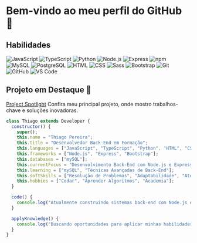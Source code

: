 # Bem-vindo ao meu perfil do GitHub 👋

## Habilidades
![JavaScript](https://img.shields.io/badge/JavaScript-F7DF1C?style=flat-square&logo=javascript&logoColor=white)
![TypeScript](https://img.shields.io/badge/TypeScript-3178C6?style=flat-square&logo=typescript&logoColor=white)
![Python](https://img.shields.io/badge/Python-306998?style=flat-square&logo=python&logoColor=white)
![Node.js](https://img.shields.io/badge/Node.js-339933?style=flat-square&logo=node.js&logoColor=white)
![Express](https://img.shields.io/badge/Express.js-000000?style=flat-square&logo=express&logoColor=white)
![npm](https://img.shields.io/badge/npm-C1203D?style=flat-square&logo=npm&logoColor=white)
![MySQL](https://img.shields.io/badge/MySQL-4479A1?style=flat-square&logo=mysql&logoColor=white)
![PostgreSQL](https://img.shields.io/badge/PostgreSQL-4169E1?style=flat&logo=postgresql&logoColor=white)
![HTML](https://img.shields.io/badge/HTML-E34F26?style=flat-square&logo=html5&logoColor=white)
![CSS](https://img.shields.io/badge/CSS-1572B6?style=flat-square&logo=css3&logoColor=white)
![Sass](https://img.shields.io/badge/Sass-CC6699?style=flat-square&logo=sass&logoColor=white)
![Bootstrap](https://img.shields.io/badge/Bootstrap-563D7C?style=flat-square&logo=bootstrap&logoColor=white)
![Git](https://img.shields.io/badge/Git-F05032?style=flat-square&logo=git&logoColor=white)
![GitHub](https://img.shields.io/badge/GitHub-181717?style=flat-square&logo=github&logoColor=white)
![VS Code](https://img.shields.io/badge/VS%20Code-0078d7?style=flat-square&logo=visual-studio-code&logoColor=white)

## Projeto em Destaque 🌟

[Project Spotlight](https://github.com/tpsousa/project-spotlight) Confira meu principal projeto, onde mostro trabalhos-chave e soluções inovadoras.

```javascript
class Thiago extends Developer {
  constructor() {
    super();
    this.name = "Thiago Pereira";
    this.title = "Desenvolvedor Back-End em Formação";
    this.languages = ["JavaScript", "TypeScript", "Python", "HTML", "CSS", "Sass"];
    this.frameworks = ["Node.js", "Express", "Bootstrap"];
    this.databases = ["mySQL"];
    this.currentFocus = "Desenvolvimento Back-End com Node.js e Express";
    this.learning = ["mySQL", "Técnicas Avançadas de Back-End"];
    this.softSkills = ["Resolução de Problemas", "Adaptabilidade", "Atenção aos Detalhes", "Trabalho em Equipe"];
    this.hobbies = ["Codar", "Aprender Algoritmos", "Academia"];
  }

  code() {
    console.log("Atualmente construindo sistemas back-end com Node.js e Express...");
  }

  applyKnowledge() {
    console.log("Buscando oportunidades para aplicar minhas habilidades em projetos reais!");
  }
}
